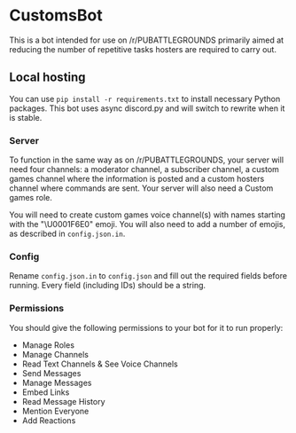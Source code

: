 # CustomsBot

This is a bot intended for use on /r/PUBATTLEGROUNDS primarily aimed at reducing the number of repetitive tasks hosters are required to carry out.

## Local hosting

You can use `pip install -r requirements.txt` to install necessary Python packages. This bot uses async discord.py and will switch to rewrite when it is stable.

### Server

To function in the same way as on /r/PUBATTLEGROUNDS, your server will need four channels: a moderator channel, a subscriber channel, a custom games channel where the information is posted and a custom hosters channel where commands are sent. Your server will also need a Custom games role.

You will need to create custom games voice channel(s) with names starting with the "\U0001F6E0" emoji. You will also need to add a number of emojis, as described in `config.json.in`.

### Config

Rename `config.json.in` to `config.json` and fill out the required fields before running. Every field (including IDs) should be a string.

### Permissions

You should give the following permissions to your bot for it to run properly:

* Manage Roles
* Manage Channels
* Read Text Channels & See Voice Channels
* Send Messages
* Manage Messages
* Embed Links
* Read Message History
* Mention Everyone
* Add Reactions
